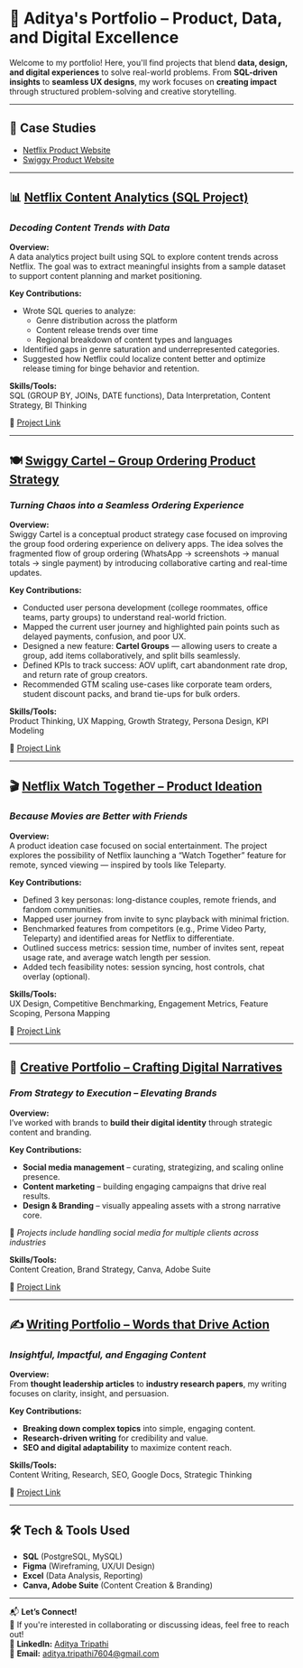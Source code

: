 # 🚀 Aditya's Portfolio – Product, Data, and Digital Excellence  

Welcome to my portfolio! Here, you'll find projects that blend **data, design, and digital experiences** to solve real-world problems. From **SQL-driven insights** to **seamless UX designs**, my work focuses on **creating impact** through structured problem-solving and creative storytelling.

---

## 📌 Case Studies  
- [Netflix Product Website](https://swiggy-cartel-product.my.canva.site/netflix-product-website)  
- [Swiggy Product Website](https://swiggy-cartel-product.my.canva.site/)  

---

## 📊 [Netflix Content Analytics (SQL Project)](https://github.com/Aditya-Tripathi07/SQL_NETFLIX_PROJECT)  
### *Decoding Content Trends with Data*  

**Overview:**  
A data analytics project built using SQL to explore content trends across Netflix. The goal was to extract meaningful insights from a sample dataset to support content planning and market positioning.

**Key Contributions:**  
- Wrote SQL queries to analyze:
  - Genre distribution across the platform  
  - Content release trends over time  
  - Regional breakdown of content types and languages  
- Identified gaps in genre saturation and underrepresented categories.  
- Suggested how Netflix could localize content better and optimize release timing for binge behavior and retention.

**Skills/Tools:**  
SQL (GROUP BY, JOINs, DATE functions), Data Interpretation, Content Strategy, BI Thinking  

🔗 [Project Link](https://github.com/Aditya-Tripathi07/SQL_NETFLIX_PROJECT)  

---

## 🍽️ [Swiggy Cartel – Group Ordering Product Strategy](https://swiggy-cartel-product.my.canva.site/)  
### *Turning Chaos into a Seamless Ordering Experience*  

**Overview:**  
Swiggy Cartel is a conceptual product strategy case focused on improving the group food ordering experience on delivery apps. The idea solves the fragmented flow of group ordering (WhatsApp → screenshots → manual totals → single payment) by introducing collaborative carting and real-time updates.

**Key Contributions:**  
- Conducted user persona development (college roommates, office teams, party groups) to understand real-world friction.  
- Mapped the current user journey and highlighted pain points such as delayed payments, confusion, and poor UX.  
- Designed a new feature: **Cartel Groups** — allowing users to create a group, add items collaboratively, and split bills seamlessly.  
- Defined KPIs to track success: AOV uplift, cart abandonment rate drop, and return rate of group creators.  
- Recommended GTM scaling use-cases like corporate team orders, student discount packs, and brand tie-ups for bulk orders.

**Skills/Tools:**  
Product Thinking, UX Mapping, Growth Strategy, Persona Design, KPI Modeling  

🔗 [Project Link](https://swiggy-cartel-product.my.canva.site/)  

---

## 🎬 [Netflix Watch Together – Product Ideation](https://swiggy-cartel-product.my.canva.site/netflix-product-website)  
### *Because Movies are Better with Friends*  

**Overview:**  
A product ideation case focused on social entertainment. The project explores the possibility of Netflix launching a “Watch Together” feature for remote, synced viewing — inspired by tools like Teleparty.

**Key Contributions:**  
- Defined 3 key personas: long-distance couples, remote friends, and fandom communities.  
- Mapped user journey from invite to sync playback with minimal friction.  
- Benchmarked features from competitors (e.g., Prime Video Party, Teleparty) and identified areas for Netflix to differentiate.  
- Outlined success metrics: session time, number of invites sent, repeat usage rate, and average watch length per session.  
- Added tech feasibility notes: session syncing, host controls, chat overlay (optional).

**Skills/Tools:**  
UX Design, Competitive Benchmarking, Engagement Metrics, Feature Scoping, Persona Mapping  

🔗 [Project Link](https://swiggy-cartel-product.my.canva.site/netflix-product-website)  

---

## 🎨 [Creative Portfolio – Crafting Digital Narratives](https://swiggy-cartel-product.my.canva.site/copy-of-creative-portfolio)  
### *From Strategy to Execution – Elevating Brands*  

**Overview:**  
I’ve worked with brands to **build their digital identity** through strategic content and branding.

**Key Contributions:**  
- **Social media management** – curating, strategizing, and scaling online presence.  
- **Content marketing** – building engaging campaigns that drive real results.  
- **Design & Branding** – visually appealing assets with a strong narrative core.

📌 *Projects include handling social media for multiple clients across industries*  

**Skills/Tools:**  
Content Creation, Brand Strategy, Canva, Adobe Suite  

🔗 [Project Link](https://swiggy-cartel-product.my.canva.site/copy-of-creative-portfolio)  

---

## ✍️ [Writing Portfolio – Words that Drive Action](https://drive.google.com/drive/folders/1YUr8hiwiHnt2hLxDkeiAlNEKnIWstlnA)  
### *Insightful, Impactful, and Engaging Content*  

**Overview:**  
From **thought leadership articles** to **industry research papers**, my writing focuses on clarity, insight, and persuasion.

**Key Contributions:**  
- **Breaking down complex topics** into simple, engaging content.  
- **Research-driven writing** for credibility and value.  
- **SEO and digital adaptability** to maximize content reach.

**Skills/Tools:**  
Content Writing, Research, SEO, Google Docs, Strategic Thinking  

🔗 [Project Link](https://drive.google.com/drive/folders/1YUr8hiwiHnt2hLxDkeiAlNEKnIWstlnA)  

---

## 🛠 Tech & Tools Used  
- **SQL** (PostgreSQL, MySQL)  
- **Figma** (Wireframing, UX/UI Design)  
- **Excel** (Data Analysis, Reporting)  
- **Canva, Adobe Suite** (Content Creation & Branding)  

---

📬 **Let’s Connect!**  
🚀 If you're interested in collaborating or discussing ideas, feel free to reach out!  
💼 **LinkedIn:** [Aditya Tripathi](https://www.linkedin.com/in/aditya7604/)  
📧 **Email:** aditya.tripathi7604@gmail.com  
